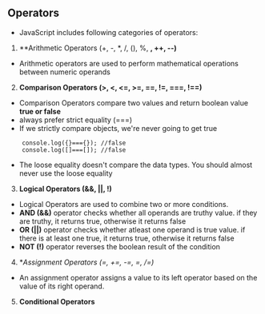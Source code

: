 ## Operators
* JavaScript includes following categories of operators:
1. **Arithmetic Operators (+, -, \*, /, (), %, **, ++, --)**
  * Arithmetic operators are used to perform mathematical operations between numeric operands
2. **Comparison Operators (>, <, <=, >=, ==, !=, ===, !==)**
  * Comparison Operators compare two values and return boolean value **true or false**
  * always prefer strict equality (===)
  * If we strictly compare objects, we're never going to get true
```
    console.log({}==={}); //false
    console.log([]===[]); //false
```
  * The loose equality doesn't compare the data types. You should almost never use the loose equality
3. **Logical Operators (&&, ||, !)**
  * Logical Operators are used to combine two or more conditions.
  * **AND (&&)** operator checks whether all operands are truthy value. if they are truthy, it returns true, otherwise it returns false
  * **OR (||)** operator checks whether atleast one operand is true value. if there is at least one true, it returns true, otherwise it returns false
  * **NOT (!)** operator reverses the boolean result of the condition
4. **Assignment Operators (=, +=, -=, *=, /=)**
  * An assignment operator assigns a value to its left operator based on the value of its right operand.
5. **Conditional Operators**